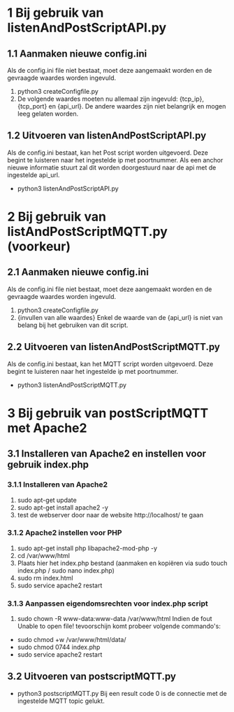 # 1 Bij gebruik van listenAndPostScriptAPI.py
## 1.1 Aanmaken nieuwe config.ini
Als de config.ini file niet bestaat, moet deze aangemaakt worden en de gevraagde waardes worden ingevuld.
1. python3 createConfigfile.py
2. De volgende waardes moeten nu allemaal zijn ingevuld: {tcp_ip}, {tcp_port} en {api_url}. De andere waardes zijn niet belangrijk en mogen leeg gelaten worden.
## 1.2 Uitvoeren van listenAndPostScriptAPI.py
Als de config.ini bestaat, kan het Post script worden uitgevoerd. Deze begint te luisteren naar het ingestelde ip met poortnummer.
Als een anchor nieuwe informatie stuurt zal dit worden doorgestuurd naar de api met de ingestelde api_url.
- python3 listenAndPostScriptAPI.py
# 2 Bij gebruik van listAndPostScriptMQTT.py (voorkeur)
## 2.1 Aanmaken nieuwe config.ini
Als de config.ini file niet bestaat, moet deze aangemaakt worden en de gevraagde waardes worden ingevuld.
1. python3 createConfigfile.py
2. {invullen van alle waardes} Enkel de waarde van de {api_url} is niet van belang bij het gebruiken van dit script.
## 2.2 Uitvoeren van listenAndPostScriptMQTT.py
Als de config.ini bestaat, kan het MQTT script worden uitgevoerd. Deze begint te luisteren naar het ingestelde ip met poortnummer.
- python3 listenAndPostScriptMQTT.py
# 3 Bij gebruik van postScriptMQTT met Apache2
## 3.1 Installeren van Apache2 en instellen voor gebruik index.php
### 3.1.1 Installeren van Apache2
1. sudo apt-get update
2. sudo apt-get install apache2  -y
3. test de webserver door naar de website http://localhost/ te gaan
### 3.1.2 Apache2 instellen voor PHP
1. sudo apt-get install php libapache2-mod-php -y
2. cd /var/www/html
3. Plaats hier het index.php bestand (aanmaken en kopiëren via sudo touch index.php / sudo nano index.php)
4. sudo rm index.html
5. sudo service apache2 restart
### 3.1.3 Aanpassen eigendomsrechten voor index.php script
1. sudo chown -R www-data:www-data /var/www/html
Indien de fout Unable to open file! tevoorschijn komt probeer volgende commando's:
- sudo chmod +w /var/www/html/data/
- sudo chmod 0744 index.php
- sudo service apache2 restart
## 3.2 Uitvoeren van postscriptMQTT.py
- python3 postscriptMQTT.py
Bij een result code 0 is de connectie met de ingestelde MQTT topic gelukt.
